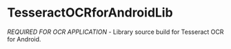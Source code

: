 TesseractOCRforAndroidLib
=========================

*REQUIRED FOR OCR APPLICATION* - Library source build for Tesseract OCR for Android. 
